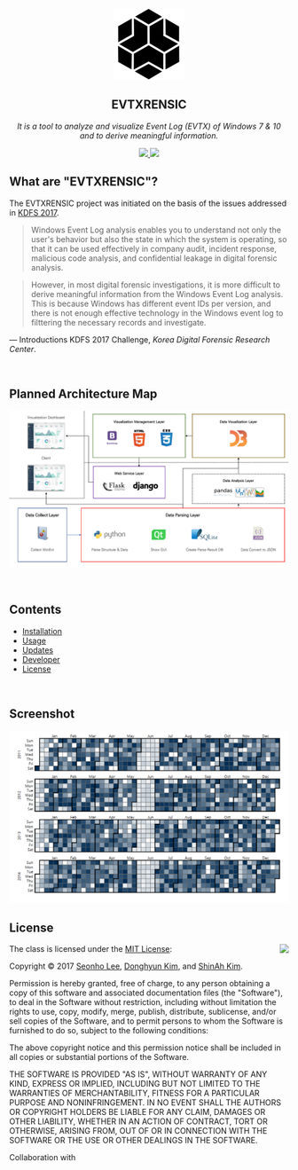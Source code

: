 <p align='center'><img src="https://github.com/Digitalisx/Forensic/blob/master/BoB_CTF/icon_resize.png" height="128"></p>

<h2 align="center">EVTXRENSIC</a></h2>

<p align="center">
  <em>It is a tool to analyze and visualize Event Log (EVTX) of Windows 7 & 10 and to derive meaningful information.</em>
</p>

<p align="center">
    <a href="https://gitter.im/EVTXRENSIC/Lobby?source=orgpage">
        <img src="https://badges.gitter.im/gitterHQ/gitter.png">
    </a>
    <img src="https://img.shields.io/badge/Licence-MIT-blue.svg">
</p>


<h2>What are "EVTXRENSIC"?</h2>

The EVTXRENSIC project was initiated on the basis of the issues addressed in [KDFS 2017](http://forensic.korea.ac.kr/2017/KDFS_2017_challenge.html).

>  Windows Event Log analysis enables you to understand not only the user's behavior but also the state in which the system is operating, so that it can be used effectively in company audit, incident response, malicious code analysis, and confidential leakage in digital forensic analysis.

> However, in most digital forensic investigations, it is more difficult to derive meaningful information from the Windows Event Log analysis. This is because Windows has different event IDs per version, and there is not enough effective technology in the Windows event log to filttering the necessary records and investigate.

&mdash; Introductions KDFS 2017 Challenge, *Korea Digital Forensic Research Center*.

<br/>

<h2>Planned Architecture Map</h2>

<p align='center'><img src="https://github.com/Digitalisx/evtxrensic/blob/master/Img/layer.PNG"></p>

<br/>
<h2>Contents</h2>

* [Installation](#installation)
* [Usage](#usage)
* [Updates](#updates)
* [Developer](#developer)
* [License](#license)

<br/>

<h2>Screenshot</h2>

<p align='center'><img src="https://github.com/Digitalisx/EVTXRENSIC/blob/master/Img/Visualization_Example.PNG"></p>

<h2>License</h2>

<img align="right" src="http://opensource.org/trademarks/opensource/OSI-Approved-License-100x137.png">

The class is licensed under the [MIT License](http://opensource.org/licenses/MIT):

Copyright &copy; 2017 [Seonho Lee](https://github.com/horensic), [Donghyun Kim](https://github.com/Digitalisx), and [ShinAh Kim](https://github.com/5pr4ut).

Permission is hereby granted, free of charge, to any person obtaining a copy of this software and associated documentation files (the "Software"), to deal in the Software without restriction, including without limitation the rights to use, copy, modify, merge, publish, distribute, sublicense, and/or sell copies of the Software, and to permit persons to whom the Software is furnished to do so, subject to the following conditions:

The above copyright notice and this permission notice shall be included in all copies or substantial portions of the Software.

THE SOFTWARE IS PROVIDED "AS IS", WITHOUT WARRANTY OF ANY KIND, EXPRESS OR IMPLIED, INCLUDING BUT NOT LIMITED TO THE WARRANTIES OF MERCHANTABILITY, FITNESS FOR A PARTICULAR PURPOSE AND NONINFRINGEMENT. IN NO EVENT SHALL THE AUTHORS OR COPYRIGHT HOLDERS BE LIABLE FOR ANY CLAIM, DAMAGES OR OTHER LIABILITY, WHETHER IN AN ACTION OF CONTRACT, TORT OR OTHERWISE, ARISING FROM, OUT OF OR IN CONNECTION WITH THE SOFTWARE OR THE USE OR OTHER DEALINGS IN THE SOFTWARE.

Collaboration with 
